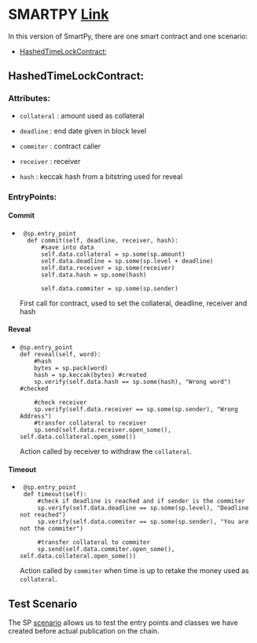 # SMARTPY [Link](https://github.com/TheMastro-11/LearningTezos/blob/contracts/HTLC/SmartPy/HTLC.py)
In this version of SmartPy, there are one smart contract and one scenario:
* [HashedTimeLockContract](#HashedTimeLockContract);


## HashedTimeLockContract:

### Attributes:

*  `collateral` : amount used as collateral

*  `deadline` : end date given in block level

*  `commiter` : contract caller

*  `receiver` : receiver

*  `hash` : keccak hash from a bitstring used for reveal
  

### EntryPoints:

#### Commit
* ```
   @sp.entry_point
    def commit(self, deadline, receiver, hash):
        #save into data
        self.data.collateral = sp.some(sp.amount)
        self.data.deadline = sp.some(sp.level + deadline)
        self.data.receiver = sp.some(receiver)
        self.data.hash = sp.some(hash)
        
        self.data.commiter = sp.some(sp.sender)

    ```
    First call for contract, used to set the collateral, deadline, receiver and hash


#### Reveal
*   ```
    @sp.entry_point
    def reveal(self, word):
        #hash
        bytes = sp.pack(word) 
        hash = sp.keccak(bytes) #created
        sp.verify(self.data.hash == sp.some(hash), "Wrong word") #checked

        #check receiver
        sp.verify(self.data.receiver == sp.some(sp.sender), "Wrong Address")
        #transfer collateral to receiver
        sp.send(self.data.receiver.open_some(), self.data.collateral.open_some())

    ```
    Action called by receiver to withdraw the `collateral`.


#### Timeout
*  ```
    @sp.entry_point
    def timeout(self):
        #check if deadline is reached and if sender is the commiter
        sp.verify(self.data.deadline == sp.some(sp.level), "Deadline not reached")
        sp.verify(self.data.commiter == sp.some(sp.sender), "You are not the commiter")

        #transfer collateral to commiter
        sp.send(self.data.commiter.open_some(), self.data.collateral.open_some())

    ```
    Action called by `commiter` when time is up to retake the money used as `collateral`.
    

## Test Scenario
The SP [scenario](https://smartpy.io/docs/scenarios/testing/) allows us to test the entry points and classes we have created before actual publication on the chain.

